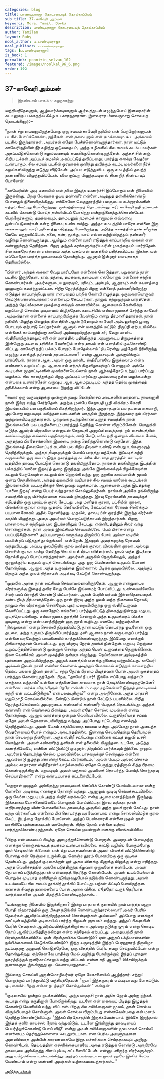 ```yaml
---
categories: blog
title: பாண்டியராஜா தொடரடைவுத் தொல்காப்பியம்
sub_title: 37-காவேரி அம்மன்
keywords: More, Tamil, Books
description: பாண்டியராஜா தொடரடைவுத் தொல்காப்பியம்
author: Tamilan
layout: Ruby
nool_author: ப.பாண்டியராஜா
nool_publiser: ப.பாண்டியராஜா
tags: [ப.பாண்டியராஜா]
is_book: 1
permalink: ponniyin_selvan_102
featured: /images/noolkal_96_6.png
order: 102
---
```



## 37-காவேரி அம்மன்

> இரண்டாம் பாகம் ~ சுழற்காற்று

வந்தியத்தேவனும், ஆழ்வார்க்கடியானும் ஆர்வத்துடன் எழுந்துபோய் இளவரசரின் கட்டிலுக்குப் பக்கத்தில் கீழே உட்கார்ந்தார்கள். இளவரசர் பின்வருமாறு சொல்லத் தொடங்கினார்:~

"நான் சிறு பையனாயிருந்தபோது ஒரு சமயம் காவேரி நதியில் என் பெற்றோர்களுடன் படகில் போய்க்கொண்டிருந்தேன். என் தமையனும் என் தமக்கையும் கூட அச்சமயம் படகில் இருந்தார்கள். அவர்கள் ஏதோ பேசிக்கொண்டிருந்தார்கள். நான் மட்டும் காவேரி நதியின் நீர் சுழித்து ஓடுவதையும், அந்த சுழிகளில் சில சமயம் கடம்ப மலர்கள் அகப்பட்டுக்கொண்டு சுழல்வதையும் கவனித்துகொண்டிருந்தேன். அந்தச் சின்னஞ் சிறிய பூக்கள் அப்படிச் சுழலில் அகப்பட்டுத் தவிப்பதைப் பார்த்து எனக்கு வேதனை உண்டாகும். சில சமயம் படகின் ஓரமாகக் குனிந்து தவிக்கும் கடம்ப மலர்களை நீர்ச் சுழல்களிலிருந்து எடுத்து விடுவேன். அப்படி எடுத்துவிட்ட ஒரு சமயத்தில் தவறித் தண்ணீரில் விழுந்துவிட்டேன். தலை குப்புற விழுந்தபடியால் திணறித் திண்டாடிப் போனேன்!

"காவேரியின் அடி மணலில் என் தலை இடித்த உணர்ச்சி இப்போதும் என் நினைவில் இருக்கிறது. பிறகு வேகமாக ஓடிய தண்ணீர் என்னை அடித்துத் தள்ளிக்கொண்டு போனதும் நினைவிருக்கிறது. எங்கேயோ வெகுதூரத்தில் பலருடைய கூக்குரல்களின் சத்தம் கேட்பது போலிருந்தது. மூச்சுத்திணறத் தொடங்கியது. சரி, காவேரி நதி நம்மைக் கடலில் கொண்டு போய்த் தள்ளிவிடப் போகிறது என்று நினைத்துக்கொண்டேன். பெற்றோர்களும், தமக்கையும், தமையனும் நம்மைக் காணாமல் எவ்வளவு துன்பப்படுவார்கள் என்ற நினைவு உண்டாயிற்று. அந்தச் சமயத்தில் யாரோ என்னை இரு கைகளாலும் வாரி அணைத்து எடுத்தது போலிருந்தது. அடுத்த கணத்தில் தண்ணீருக்கு மேலே வந்துவிட்டேன். தலை, கண், மூக்கு, வாய் எல்லாவற்றிலிருந்தும் தண்ணீர் வழிந்து கொண்டிருந்தது. ஆயினும் என்னை வாரி எடுத்துக் காப்பாற்றிய கைகள் என் கண்ணுக்குத் தெரிந்தன. பிறகு அந்தக் கரங்களுக்குரியவரின் முகத்தையும் பார்த்தேன். சில கணநேரந்தான் என்றாலும் அந்த முகம் என் மனத்தில் பதிந்துவிட்டது. இதற்கு முன் எப்போதோ பார்த்த முகமாகவும் தோன்றியது. ஆனால் இன்னார் என்பதாகத் தெரியவில்லை.

"பின்னர் அந்தக் கைகள் வேறு யாரிடமோ என்னைக் கொடுத்தன. மறுகணம் நான் படகில் இருந்தேன். தாய், தந்தை, தமக்கை, தமையன் எல்லோரும் என்னைச் சுற்றிக் கொண்டார்கள். அவர்களுடைய துயரமும், பரிவும், அன்பும், ஆதரவும் என் கவனத்தை முழுவதும் கவர்ந்துவிட்டன. சிறிது நேரத்திற்குப் பிறகு என்னைத் தண்ணீரிலிருந்து எடுத்துக் காப்பாற்றியது யார் என்பதைப் பற்றிக் கேள்வி எழுந்தது. ஒருவரையொருவர் கேட்டுக் கொண்டார்கள்; என்னையும் கேட்டார்கள். நானும் சுற்றுமுற்றும் பார்த்தேன். அந்தத் தெய்வீகமான முகத்தை எங்கும் காணவில்லை. ஆகையால் கேள்விக்கு மறுமொழி சொல்ல முடியாமல் விழித்தேன். கடைசியில் எல்லாருமாகச் சேர்ந்து காவேரி அம்மன்தான் என்னைக் காப்பாற்றியிருக்க வேண்டும் என்று தீர்மானித்தார்கள். நான் நதியில் விழுந்து பிழைத்த தினத்தில் ஆண்டுதோறும் காவேரி அம்மனுக்குப் பூஜை போடவும் ஏற்பாடு செய்தார்கள். ஆனால் என் மனத்தில் மட்டும் திருப்தி ஏற்படவில்லை. என்னைக் காப்பாற்றியது காவேரி அம்மனாயிருந்தாலும் சரி, வேறு மானிட ஸ்திரீயாயிருந்தாலும் சரி என் மனத்தில் பதிந்திருந்த அவளுடைய திருமுகத்தை இன்னொரு தடவை தரிசிக்க வேண்டும் என்ற தாபம் என் மனத்தில் குடிகொண்டு விட்டது. காவேரி நதிப் பக்கம் போகும் போதெல்லாம் 'திடீரென்று அத்தேவி நீரிலிருந்து எழுந்து எனக்குத் தரிசனம் தரமாட்டாளா?' என்ற ஆசையுடன் அங்குமிங்கும் பார்ப்பேன். நாளாக ஆக, அவள் ஒரு மானிட ஸ்திரீயாகவே இருக்கலாம் என்ற எண்ணம் வலுப்பட்டது. ஆகையால் எந்தத் திருவிழாவுக்குப் போனாலும் அங்கே கூடியுள்ள மூதாட்டிகளின் முகங்களையெல்லாம் நான் ஆர்வத்தோடு உற்றுப் பார்ப்பது வழக்கம். சில காலத்துக்குப் பிறகு அப்படிப் பார்ப்பது அவ்வளவு நல்ல வழக்கமன்று என்பதை உணர்ந்தேன் வருஷம் ஆக ஆக மறுபடியும் அந்தத் தெய்வ முகத்தைத் தரிசிக்கலாம் என்ற ஆசையை இழந்து விட்டேன்.

"சுமார் ஒரு வருஷத்துக்கு முன்னால் நமது தென்திசைப் படைகளின் மாதண்ட நாயகனாகி நான் இங்கு வந்து சேர்ந்தேன். அதற்கு முன்பே சேநாபதி பூதி விக்கிரம கேசரி இலங்கையில் பல பகுதிகளைப் பிடித்திருந்தார். இந்த அநுராதபுரம் பல தடவை கைமாறி, அப்போது மறுபடியும் மகிந்தன் படைகளின் வசத்தில் இருந்தது. இந்நகரை நம் வீரர்கள் முற்றுகையிட்டிருந்தார்கள். முற்றுகை நடந்துகொண்டிருந்த சமயத்தில் நான் இலங்கையின் பல பகுதிகளையும் பார்த்துத் தெரிந்து கொள்ள விரும்பினேன். பொறுக்கி எடுத்த ஆயிரம் வீரர்களை என்னுடன் சேநாபதி அனுப்பி வைத்தார். நம் சைன்யத்தின் வசப்பட்டிருந்த எல்லாப் பகுதிகளுக்கும், காடு மேடு, மலை நதி ஒன்றும் விடாமல் போய், அந்தந்தப் பிரதேசங்களின் இயல்பை நன்கு தெரிந்துகொண்டு வந்தேன். இந்த இலங்கைத் தீவையொட்டிக் கடலில் பல சிறிய தீவுகள் உண்டு என்பது உங்களுக்குத் தெரிந்திருக்கும். அந்தத் தீவுகளுக்கும் போய்ப் பார்த்து வந்தேன். இப்படிச் சுற்றி வருகையில் ஒரு சமயம் இந்த நகரத்துக்கு வடக்கே சில காத தூரத்தில் காட்டின் மத்தியில் தாவடி போட்டுக் கொண்டு தங்கியிருந்தோம். நாங்கள் தங்கியிருந்த இடத்தின் பக்கத்தில் 'யானை இறவு'த் துறை இருந்தது. அங்கே இலங்கைக்குக் கிழக்கேயுள்ள கடலும் மேற்கேயுள்ள கடலும் மிக நெருங்கி வந்து ஒரு குறுகிய கால்வாயின் மூலம் ஒன்று சேருகின்றன. அந்தத் துறையின் வழியாகச் சில சமயம் யானைக் கூட்டங்கள் இலங்கையின் வடபகுதிக்குச் செல்லுவது வழக்கமாம். ஆகையால் அந்த இடத்துக்கு 'யானை இறவு' என்று பெயர் வந்ததாகச் சொல்லுகிறார்கள். நாங்கள் அங்கே தங்கியிருந்த சமயத்தில் ஒரு விசித்திரமான சம்பவம் நிகழ்ந்தது. இரவு நேரங்களில் தாவடிக்குச் சமீபத்தில் ஒரு புலம்பல் குரல் கேட்டது. அது மனிதக் குரலா, பட்சியின் குரலா, விலங்கின் குரலா என்று முதலில் தெரியவில்லை, கேட்பவர்கள் ரோமம் சிலிர்க்கும் படியான சோகம் அதில் தொனித்தது. முதலில், தாவடியின் ஓரத்தில் இருந்த வீரர்கள் காதில் விழுந்தது. அதை அவர்கள் பொருட்படுத்தாமல் இருந்தார்கள். பிறகு, பாசறையைச் சுற்றிலும் பல இடங்களிலும் கேட்டது. என்னிடத்திலும் சிலர் வந்து சொன்னார்கள். நான் அதை இலட்சியம் செய்யவில்லை. 'பேய் பிசாசு என்று பயப்படுகிறீர்களா? அப்படியானால் ஊருக்குத் திரும்பிப் போய் அம்மா மடியில் பயமின்றிப் படுத்துத் தூங்குங்கள்!' என்றேன். இதனால் அவர்களுக்கு ரோஷம் வந்துவிட்டது. அப்படி
ஓலமிடுகிற குரல் மனிதக் குரலா, விலங்கின் குரலா அல்லது பிசாசின் குரலா என்று தெரிந்து கொள்ளத் தீர்மானித்தார்கள். ஓலம் வந்த இடத்தை நோக்கி ஓடிப் போய் பார்த்தார்கள். அவர்கள் அருகில் நெருங்கியதும், அந்தக் குரலுக்குரிய உருவம் ஓடத் தொடங்கியது. அது ஒரு பெண்ணின் உருவம் போலத் தோன்றியது. ஆனால் அந்த உருவத்தை இவர்களால் பிடிக்க முடியவில்லை. அதற்குப் பிறகும் அந்த ஓலம் நிற்காமல் அடிக்கடி கேட்டுக் கொண்டிருந்தது.

"முதலில் அதை நான் லட்சியம் செய்யாமல்தானிருந்தேன். ஆனால் என்னுடைய வீரர்களுக்கு இதைத் தவிர வேறு பேச்சே இல்லாமற் போய்விட்டது. உண்மையிலேயே சிலர் பயப் பிராந்தி கொண்டு விட்டார்கள். அதன் பேரில் மர்மம் இன்னதென்பதைக் கண்டறியத் தீர்மானித்தேன். ஒரு நாள் இரவு அந்த ஓலம் வந்த திசையை நோக்கி, நானும் சில வீரர்களும் சென்றோம். புதர் மறைவிலிருந்து ஒரு ஸ்திரீ உருவம் வெளிப்பட்டது. ஒரு கணநேரம் எங்களைப் பார்த்துவிட்டுத் திகைத்து நின்றது. மறுபடி ஓடத்தொடங்கியது. எல்லாருமாக துரத்திச் சென்றால் அந்த உருவத்தைப் பிடிக்க முடியாது என்று என் மனத்திற்குள் ஒரு குரல் கூறியது. எனவே, மற்றவர்களை 'நில்லுங்கள்' என்று சொல்லி நிறுத்திவிட்டு, நான் மட்டும் தொடர்ந்து ஓடினேன். ஒரு தடவை அந்த உருவம் திரும்பிப் பார்த்தது. தனி ஆளாக நான் வருவதைப் பார்த்து என்னை வரவேற்கும் பாவனையில் காத்துக்கொண்டிருந்தது. இப்போது எனக்கும் திகிலாகத்தான் போய்விட்டது. ஒரு வினாடி நேரம் தயங்கி நின்றேன். மறுபடி நெஞ்சை உறுப்படுத்திக்கொண்டு முன்னால் சென்று அந்தப் பெண் உருவத்தை நெருங்கினேன். நிலா வெளிச்சம் அவள் முகத்தில் நன்றாக விழுந்தது. தெய்வீகமான அம்முகத்தில் புன்னகை அரும்பியிருந்தது. அந்தக் கணத்தில் எனக்கு நினைவு வந்துவிட்டது. காவேரி அம்மன் இவள் தான்! என்னை வெள்ளம் அடித்துப் போகாமல் எடுத்துக் காப்பாற்றிய தெய்வ மங்கை இவள் தான்!... சற்று நேரம் பிரமை பிடித்தவன் போல் அவள் முகத்தைப் பார்த்துக் கொண்டிருந்தேன். பிறகு, "தாயே! நீ யார்! இங்கே எப்போது வந்தாய்? எதற்காக வந்தாய்? உன்னை எத்தனையோ காலமாக நான் தேடிக்கொண்டிருந்தேனே? என்னைப் பார்க்க விரும்பினால் நேரே என்னிடம் வருவதற்கென்ன? இந்தத் தாவடியைச் சுற்றி ஏன் வட்டமிடுகிறாய்? ஏன் புலம்புகிறாய்?" என்று அலறினேன். அந்த மாதரசி மறுமொழி சொல்லவில்லை. மீண்டும் மீண்டும் நான் கேட்டும் பயனில்லை. சிறிது நேரத்துக்கெல்லாம் அவளுடைய கண்களில் கண்ணீர் பெருகத் தொடங்கியது. அந்தக் கண்ணீர் என் நெஞ்சைப் பிளந்தது. அவள் ஏதோ சொல்ல முயன்றாள் என்று தோன்றியது. ஆனால் வார்த்தை ஒன்றும் வெளிவரவில்லை. உருத்தெரியாத சப்தம் ஏதோ அவள் தொண்டையிலிருந்து வந்தது. அப்போது சட்டென்று எனக்குத் தெரிந்துவிட்டது. அவள் பேசும் சக்தியில்லாத ஊமை என்று. அப்போது நான் அடைந்த வேதனையைப் போல் என்றும் அடைந்ததில்லை. இன்னது செய்வதென்று தெரியாமல் நான் செயலற்று
நின்றேன். அந்த ஸ்திரீ சட்டென்று என்னைக் கட்டித் தழுவி உச்சி மோந்தாள். அவள் கண்ணீர்த் துளிகள் என் தலையில் விழுந்தன. உடனே, அடுத்த கணத்திலேயே, என்னை விட்டுவிட்டு ஓடினாள். திரும்பிப் பார்க்கவும் இல்லை. நானும் அவளைத் தொடர்ந்து செல்ல முயலவில்லை. பாசறைக்குச் சென்றதும் என்னை ஆவலோடு சூழ்ந்து கொண்டு கேட்ட வீரர்களிடம், 'அவள் பேயும் அல்ல; பிசாசும் அல்ல; சாதாரண ஸ்திரீதான்! வாழ்க்கையில் ஏதோ பெருந்துயரத்தினால் சித்த பிரமை கொண்டிருக்கிறாள். மறுபடியும் அவள் வந்தால் அவளைத் தொடர்ந்து போய்த் தொந்தரவு செய்யாதீர்கள்?' என்று கண்டிப்பாகக் கட்டளையிட்டேன்.

"மறுநாள் முழுதும் அங்கிருந்து தாவடியைக் கிளப்பிக் கொண்டு போய்விடலாமா என்ற யோசனை அடிக்கடி எனக்குத் தோன்றி வந்தது. ஆனாலும் முடிவு செய்யக்கூடவில்லை. ஒரு வேளை மறுபடியும் அந்த ஸ்திரீ வரக்கூடும் என்ற ஆசை மனத்திற்குள் இருந்தது. இத்தகைய யோசனையிலேயே பொழுதும் போய்விட்டது; இரவு வந்தது. நான் எதிர்பார்த்தது வீண் போகவில்லை. தாவடிக்கு அருகில் அந்த ஓலக் குரல் கேட்டது. நான் மற்ற வீரர்களிடம் என்னைப் பின்தொடர்ந்து வரவேண்டாம் என்று சொல்லிவிட்டுக் குரல் கேட்ட இடத்தை நோக்கிப் போனேன். அந்தப் பெண்ணரசி என்னை முதல் நாள் மாதிரியே புன்னகையுடன் வரவேற்றாள். சிறிது நேரம் என்னை உற்றுப் பார்த்துக்கொண்டிருந்தாள். ஏதோ சொல்ல முயன்றாள் எனக்கு விளங்கவில்லை.

"பிறகு என் கையைப் பிடித்து அழைத்துக்கொண்டு போனாள். அவளுடன் போவதற்கு எனக்குக் கொஞ்சம்கூடத் தயக்கம் உண்டாகவில்லை. காட்டு வழியில் போகும்போது முள் செடிகளின் கிளைகள் என் மீது படாதவண்ணம் அவள் விலக்கி விட்டுக்கொண்டு போனது என் நெஞ்சை உருக்கியது. கொஞ்ச தூரம் போனபிறகு ஒரு குடிசை தென்பட்டது. அந்தக் குடிசைக்குள் ஓர் அகல் விளக்கு மினுக்கு மினுக்கு என்று எரிந்தது. அந்த வெளிச்சத்தில் அங்கே படுத்திருந்த கிழவன் ஒருவனைக் கண்டேன். அவன் நோயாகப் படுத்திருந்தான் என்பதைத் தெரிந்து கொண்டேன். அவன் உடம்பெல்லாம் பொறுக்க முடியாத குளிரினால் நடுங்குவதுபோல் நடுங்கிக் கொண்டிருந்தது. அவன் உடம்பையே சில சமயம் தூக்கித் தூக்கிப் போட்டது. பற்கள் கிட்டிப் போயிருந்தன. கண்கள் சிவந்து தணல்களைப் போல் அனல் வீசின. ஏதேதோ உருத் தெரியாத வார்த்தைகளை அவன் பிதற்றிக் கொண்டிருந்தான்...

"உங்களுக்கு நினைவில் இருக்கிறதா? இன்று பாதாளக் குகையில் நாம் பார்த்த மஹா போதி விஹாரத்தில் ஒரு பிக்ஷு நடுங்கிக் கொண்டிருந்தாரல்லவா? அவர் பேரில் தேவர்கள் ஆவிர்ப்பவித்திருந்ததாகச் சொன்னார்கள் அல்லவா? அப்போது எனக்குக் காட்டின் மத்தியில் குடிசையில் பார்த்த கிழவன் ஞாபகம் வந்தது. அந்தப் பிக்ஷுவின் பேரில் தேவர்கள் ஆவிர்ப்பவித்திருக்கிறார்களா அல்லது நடுக்கு ஜுரம் என்ற கொடிய நோய் ஆவிர்ப்பவித்திருக்கிறதா என்ற சந்தேகம் ஏற்பட்டது. அதைப்பற்றி நான் பிரஸ்தாபிக்கவில்லை. ஏன் பிரஸ்தாபிக்க வேண்டும்? ஏன் அந்தப் பக்திமான்களின் நம்பிக்கையைக் கெடுக்கவேண்டும்? இந்த வருஷத்தில் இந்தப் பெரஹாரத் திருவிழா நடப்பதற்கு அனுமதி கொடுத்தேனே, ஒரு விதத்தில் பெரிய தவறு செய்துவிட்டேன் என்று தோன்றுகிறது. ஏற்கெனவே பாதிக்கு மேல் அழிந்து போயிருக்கும் இந்தப் புராதன நகரத்திற்குக் குளிர்காய்ச்சலும் வந்து விட்டால் என்ன கதி ஆவது? மிச்சமிருக்கும் ஜனங்களும் இங்கிருந்து ஓட வேண்டியதுதான்..."

இவ்வாறு சொல்லி அருள்மொழிவர்மர் ஏதோ யோசனையில் ஆழ்ந்தார். சற்றுப் பொறுத்துப் பார்த்துவிட்டு வந்தியத்தேவன் "ஐயா! இந்த நகரம் எப்படியாவது போகட்டும். குடிசையில் பிறகு என்ன நடந்தது? சொல்லுங்கள்!" என்றான்.

"குடிசையில் ஒன்றும் நடக்கவில்லை; அந்த மாதரசி நான் அதிக நேரம் அங்கு நிற்கக் கூடாது என்று கருதினாள் போலிருக்கிறது. உடனே என் கையைப் பிடித்து இழுத்துக் கொண்டு வெளியில் வந்து விட்டாள். பிறகு சில சமிக்ஞைகள் மூலம், தான் சொல்ல விரும்பியதைச் சொன்னாள். அவள் சொல்ல விரும்பியது என்னவென்பதை என் மனம் தெரிந்து கொண்டுவிட்டது. 'இந்தப் பிரதேசத்தில் இருக்கவேண்டாம். இங்கே இருந்தால் இந்தக் குளிர் காய்ச்சல் நோய் வந்துவிடும். உடனே இங்கிருந்து தாவடியைப் பெயர்த்துக்கொண்டு போய் விடு!' என்று அவள் சமிக்ஞைகளின் மூலமாகச் சொல்லி என்னையும் தெரிந்துகொள்ளச் செய்துவிட்டாள். என் பேரில் அவளுக்குள்ள அளவில்லாத அன்பின் காரணமாகவே இந்த எச்சரிக்கை செய்ததாகவும் அறிந்து கொண்டேன். தெய்வத்தின் எச்சரிக்கையாகவே அதை எடுத்துக் கொண்டு அன்றிரவே தாவடியை அங்கிருந்து கிளப்பும்படி கட்டளையிட்டேன். என்னுடனிருந்த வீரர்களுக்கும் அது மகிழ்ச்சியை உண்டாக்கிற்று. அந்தப் பயங்கரமான ஓலக் குரலை இனிக் கேட்க வேண்டாம் என்று எண்ணி அவர்கள் உற்சாகமடைந்தார்கள்..."

[அடுத்த பக்கம்](ponniyin_selvan_103)